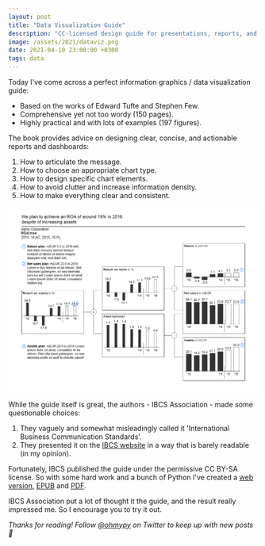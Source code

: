 ```yaml
---
layout: post
title: "Data Visualization Guide"
description: "CC-licensed design guide for presentations, reports, and dashboards."
image: /assets/2021/dataviz.png
date: 2021-04-10 23:00:00 +0300
tags: data
---
```


Today I've come across a perfect information graphics / data visualization guide:

-   Based on the works of Edward Tufte and Stephen Few.
-   Comprehensive yet not too wordy (150 pages).
-   Highly practical and with lots of examples (197 figures).

The book provides advice on designing clear, concise, and actionable reports and dashboards:

1. How to articulate the message.
2. How to choose an appropriate chart type.
3. How to design specific chart elements.
4. How to avoid clutter and increase information density.
5. How to make everything clear and consistent.

<img alt="Sample report" src="/assets/2021/dataviz-sample.png" class="bordered">

While the guide itself is great, the authors - IBCS Association - made some questionable choices:

1. They vaguely and somewhat misleadingly called it 'International Business Communication Standards'.
2. They presented it on the [IBCS website](https://www.ibcs.com/standards/) in a way that is barely readable (in my opinion).

Fortunately, IBCS published the guide under the permissive CC BY-SA license. So with some hard work and a bunch of Python I've created a [web version](https://github.com/nalgeon/dataviz), [EPUB](https://github.com/nalgeon/dataviz/releases/download/1.1/data-visualization-guide.epub) and [PDF](https://github.com/nalgeon/dataviz/releases/download/1.1/data-visualization-guide.pdf).

IBCS Association put a lot of thought it the guide, and the result really impressed me. So I encourage you to try it out.

_Thanks for reading! Follow [@ohmypy](https://twitter.com/ohmypy) on Twitter to keep up with new posts 🚀_
